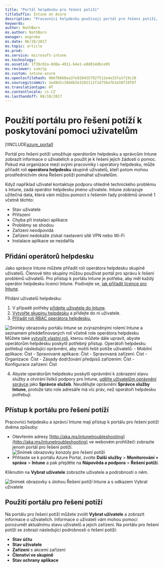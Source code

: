 ```yaml
---
title: "Portál helpdesku pro řešení potíží"
titleSuffix: Intune on Azure
description: "Pracovníci helpdesku používají portál pro řešení potíží, aby pomohli uživatelům s řešením technických problémů."
keywords: 
author: NathBarn
ms.author: NathBarn
manager: angrobe
ms.date: 06/28/2017
ms.topic: article
ms.prod: 
ms.service: microsoft-intune
ms.technology: 
ms.assetid: 1f39c02a-8d8a-4911-b4e1-e8d014dbce95
ms.reviewer: sumitp
ms.custom: intune-azure
ms.openlocfilehash: 066f8668ea37e928455792f512e4e337a1f19c20
ms.sourcegitcommit: 2ed8d1c39d4b3e3282111f1d758afb3a50f19f8f
ms.translationtype: HT
ms.contentlocale: cs-CZ
ms.lasthandoff: 08/10/2017
---
```

# <a name="use-the-troubleshooting-portal-to-help-users"></a>Použití portálu pro řešení potíží k poskytování pomoci uživatelům

[!INCLUDE[azure_portal](./includes/azure_portal.md)]

Portál pro řešení potíží umožňuje operátorům helpdesku a správcům Intune zobrazit informace o uživatelích a použít je k řešení jejich žádostí o pomoc. Pokud má organizace mezi svými pracovníky i operátory helpdesku, může přiřadit roli **operátora helpdesku** skupině uživatelů, kteří potom mohou prostřednictvím okna Řešení potíží pomáhat uživatelům.

Když například uživatel kontaktuje podporu ohledně technického problému s Intune, zadá operátor helpdesku jméno uživatele. Intune zobrazuje užitečná data, která vám můžou pomoct s řešením řady problémů úrovně 1 včetně těchto:
- Stav uživatele
- Přiřazení
- Chyba při instalaci aplikace
- Problémy se shodou
- Zařízení neodpovídá
-   Zařízení nedokáže získat nastavení sítě VPN nebo Wi-Fi
-   Instalace aplikace se nezdařila

## <a name="add-help-desk-operators"></a>Přidání operátorů helpdesku
Jako správce Intune můžete přiřadit roli operátora helpdesku skupině uživatelů. Členové této skupiny můžou používat portál pro správu k řešení problémů uživatelů. Pro přístup k portálu Intune je potřeba, aby měl každý operátor helpdesku licenci Intune. Podívejte se, [jak přiřadit licence pro Intune](licenses-assign.md).

Přidání uživatelů helpdesku:
1. V případě potřeby [přidejte uživatele do Intune](users-add.md).
2. [Vytvořte skupinu helpdesku](groups-add.md) a přidejte do ní uživatele.
3. [Přiřadit roli RBAC operátora helpdesku.](role-based-access-control.md#built-in-roles)

  ![Snímky obrazovky portálu Intune se zvýrazněnými rolemi Intune a seznamem předdefinovaných rolí včetně role operátora helpdesku](./media/help-desk-user-add.png) Můžete také [vytvořit vlastní roli](role-based-access-control.md#custom-roles), kterou můžete dále upravit, abyste operátorům helpdesku poskytli potřebný přístup.  Operátoři helpdesku potřebují následující oprávnění, aby mohli řešit potíže uživatelů:
    - Mobilní aplikace: Číst
    - Spravované aplikace: Číst
    - Spravovaná zařízení: Číst
    - Organizace: Číst
    - Zásady dodržování předpisů zařízením: Číst
    - Konfigurace zařízení: Číst

4. Abyste operátorům helpdesku poskytli oprávnění k zobrazení stavu služby a otvírání lístků podpory pro Intune, [udělte uživatelům oprávnění správce](https://docs.microsoft.com/azure/active-directory/active-directory-users-assign-role-azure-portal) jako **Správce služeb**. Neudělujte oprávnění **Správce služby Intune**, protože tato role adresáře má víc práv, než operátoři helpdesku potřebují.

## <a name="access-the-troubleshooting-portal"></a>Přístup k portálu pro řešení potíží

Pracovníci helpdesku a správci Intune mají přístup k portálu pro řešení potíží dvěma způsoby:
- Otevřením adresy [http://aka.ms/intunetroubleshooting](http://aka.ms/intunetroubleshooting) ve webovém prohlížeči zobrazte jenom portál pro řešení potíží.
  ![Snímek obrazovky konzoly pro řešení potíží](./media/help-desk-console.png)
- Přihlaste se k portálu Azure Portal, zvolte **Další služby** > **Monitorování + správa** > **Intune** a pak přejděte na **Nápověda a podpora** > **Řešení potíží**.

Kliknutím na **Vybrat uživatele** zobrazíte uživatele a podrobnosti o něm.

![Snímek obrazovky s úlohou Řešení potíží Intune a s odkazem Vybrat uživatele](media/help-desk-user.png)

## <a name="use-the-troubleshooting-portal"></a>Použití portálu pro řešení potíží

Na portálu pro řešení potíží můžete zvolit **Vybrat uživatele** a zobrazit informace o uživatelích. Informace o uživateli vám mohou pomoci porozumět aktuálnímu stavu uživatelů a jejich zařízení. Na portálu pro řešení potíží se zobrazí následující podrobnosti o řešení potíží:
- **Stav účtu**
- **Stav uživatele**
- **Zařízení** s akcemi zařízení
- **Členství ve skupině**
- **Stav ochrany aplikace**
